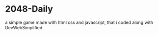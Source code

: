 # 2048-Daily
 a simple game made with html css and javascript, that i coded along with DevWebSimplified
